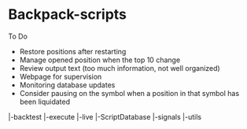 # Backpack-scripts

To Do
* Restore positions after restarting
* Manage opened position when the top 10 change
* Review output text (too much information, not well organized)
* Webpage for supervision
* Monitoring database updates
* Consider pausing on the symbol when a position in that symbol has been liquidated


|-backtest
|-execute
|-live
|-ScriptDatabase
|-signals
|-utils

